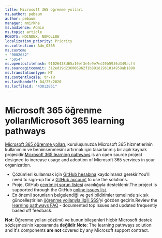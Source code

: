 ```yaml
---
title: Microsoft 365 öğrenme yolları
ms.author: pebaum
author: pebaum
manager: mnirkhe
ms.audience: Admin
ms.topic: article
ROBOTS: NOINDEX, NOFOLLOW
localization_priority: Priority
ms.collection: Adm_O365
ms.custom:
- "9002632"
- "5054"
ms.openlocfilehash: 91026438d65a10ef3e4e9e7ed20b5936d349acf4
ms.sourcegitcommit: 312ed19d236006962f1b891d2961014959ab1898
ms.translationtype: HT
ms.contentlocale: tr-TR
ms.lasthandoff: 04/25/2020
ms.locfileid: "43812851"
---
```

# <a name="microsoft-365-learning-pathways"></a><span data-ttu-id="6f295-102">Microsoft 365 öğrenme yolları</span><span class="sxs-lookup"><span data-stu-id="6f295-102">Microsoft 365 learning pathways</span></span>

<span data-ttu-id="6f295-103">[Microsoft 365 öğrenme yolları](https://docs.microsoft.com/office365/customlearning/), kuruluşunuzda Microsoft 365 hizmetlerinin kullanımını ve benimsenmesini artırmak için tasarlanmış bir açık kaynak projesidir.</span><span class="sxs-lookup"><span data-stu-id="6f295-103">[Microsoft 365 learning pathways](https://docs.microsoft.com/office365/customlearning/) is an open source project designed to increase usage and adoption of Microsoft 365 services in your organization.</span></span>

- <span data-ttu-id="6f295-104">Çözümleri kullanmak için [GitHub hesabına](http://aka.ms/joingithub) kaydolmanız gerekir.</span><span class="sxs-lookup"><span data-stu-id="6f295-104">You'll need to sign-up for a [GitHub account](http://aka.ms/joingithub) to use the solutions.</span></span>
- <span data-ttu-id="6f295-105">Proje, GitHub [çevrimiçi sorun listesi](https://aka.ms/CustomLearningHelp) aracılığıyla desteklenir.</span><span class="sxs-lookup"><span data-stu-id="6f295-105">The project is supported through the GitHub [online issues list](https://aka.ms/CustomLearningHelp).</span></span>
- <span data-ttu-id="6f295-106">En önemli sorunların belgelendiği ve geri bildirimler temelinde sık sık güncelleştirilen [öğrenme yollarıyla ilgili SSS](https://docs.microsoft.com/office365/customlearning/faq)’yi gözden geçirin.</span><span class="sxs-lookup"><span data-stu-id="6f295-106">Review the [learning pathways FAQ](https://docs.microsoft.com/office365/customlearning/faq) - documented top issues and updated frequently based off feedback.</span></span>

<span data-ttu-id="6f295-107">**Not**: Öğrenme yolları çözümü ve bunun bileşenleri hiçbir Microsoft destek sözleşmesinin kapsamında **değildir**.</span><span class="sxs-lookup"><span data-stu-id="6f295-107">**Note**: The learning pathways solution and it's components **are not** covered by any Microsoft support contract.</span></span>
